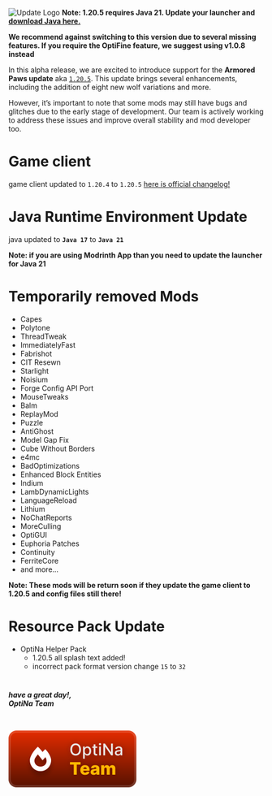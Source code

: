 ![Update Logo](https://github.com/NotAGanesh/OptiNa-Reborn/blob/main/update_banners/hotfix_changelog_banner.png?raw=true)
**Note: 1.20.5 requires Java 21. Update your launcher and [download Java here.](https://www.oracle.com/in/java/technologies/downloads/)**

**We recommend against switching to this version due to several missing features. If you require the OptiFine feature, we suggest using v1.0.8 instead**

In this alpha release, we are excited to introduce support for the **Armored Paws update** aka [`1.20.5`](https://www.minecraft.net/en-us/article/armored-paws). This update brings several enhancements, including the addition of eight new wolf variations and more.

However, it’s important to note that some mods may still have bugs and glitches due to the early stage of development. Our team is actively working to address these issues and improve overall stability and mod developer too.

# Game client
game client updated to `1.20.4` to `1.20.5` [here is official changelog!](https://www.minecraft.net/en-us/article/minecraft-java-edition-1-20-5)

# Java Runtime Environment Update
java updated to **`Java 17`** to **`Java 21`**

**Note: if you are using Modrinth App than you need to update the launcher for Java 21**

# Temporarily removed Mods
- Capes
- Polytone
- ThreadTweak
- ImmediatelyFast
- Fabrishot
- CIT Resewn
- Starlight
- Noisium
- Forge Config API Port
- MouseTweaks
- Balm
- ReplayMod
- Puzzle
- AntiGhost
- Model Gap Fix
- Cube Without Borders
- e4mc
- BadOptimizations
- Enhanced Block Entities
- Indium
- LambDynamicLights
- LanguageReload
- Lithium
- NoChatReports
- MoreCulling
- OptiGUI
- Euphoria Patches
- Continuity
- FerriteCore
- and more...

**Note: These mods will be return soon if they update the game client to 1.20.5 and config files still there!**

# Resource Pack Update
- OptiNa Helper Pack
    - 1.20.5 all splash text added!
    - incorrect pack format version change `15` to `32`
 #

***have a great day!,*** <br>
***OptiNa Team***

<br>

![OptiNa Team](https://raw.githubusercontent.com/NotAGanesh/OptiNa-Team/c834c07242f36d99bc07b4e6b1219cd71d7470e0/badges/cozy.svg)
